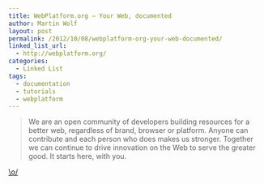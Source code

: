 ```yaml
---
title: WebPlatform.org — Your Web, documented
author: Martin Wolf
layout: post
permalink: /2012/10/08/webplatform-org-your-web-documented/
linked_list_url:
  - http://webplatform.org/
categories:
  - Linked List
tags:
  - documentation
  - tutorials
  - webplatform
---
```

> We are an open community of developers building resources for a better web, regardless of brand, browser or platform. Anyone can contribute and each person who does makes us stronger. Together we can continue to drive innovation on the Web to serve the greater good. It starts here, with you.

[\o/][1]

 [1]: http://blog.webplatform.org/2012/10/one-small-step/